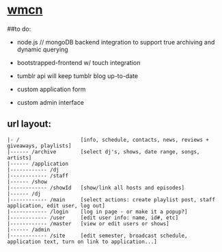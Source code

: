 # [wmcn](http://wmcn.tumblr.com)

##to do:
* node.js // mongoDB backend integration to support true archiving and dynamic querying

* bootstrapped-frontend w/ touch integration

* tumblr api will keep tumblr blog up-to-date

* custom application form

* custom admin interface


## url layout:
	|- /					[info, schedule, contacts, news, reviews + giveaways, playlists]
	|------ /archive 		[select dj's, shows, date range, songs, artists]
	|------ /application
	|------------ /dj
	|------------ /staff
	|------ /show
	|------------ /showId	[show/link all hosts and episodes]
	|------ /dj
	|------------ /main		[select actions: create playlist post, staff application, edit user, log out]
	|------------ /login	[log in page - or make it a popup?]
	|------------ /user 	[edit user info: name, id#, etc]
	|------------ /master	[view or edit users or shows]
	|------ /admin		 	
	|------------ /site 	[edit semester, broadcast schedule, application text, turn on link to application...]
	